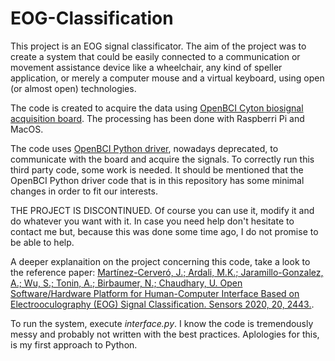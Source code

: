 # EOG-Classification
This project is an EOG signal classificator. The aim of the project was to create a system that could be easily connected to a communication or movement assistance device like a wheelchair, any kind of speller application, or merely a computer mouse and a virtual keyboard, using open (or almost open) technologies.

The code is created to acquire the data using [OpenBCI Cyton biosignal acquisition board](https://docs.openbci.com/docs/02Cyton/CytonLanding "OpenBCI Cyton documentation"). The processing has been done with Raspberri Pi and MacOS.

The code uses [OpenBCI Python driver](https://github.com/openbci-archive/OpenBCI_Python "OpenBCI Python repository on GitHub"), nowadays deprecated, to communicate with the board and acquire the signals. To correctly run this third party code, some work is needed. It should be mentioned that the OpenBCI Python driver code that is in this repository has some minimal changes in order to fit our interests.

THE PROJECT IS DISCONTINUED. Of course you can use it, modify it and do whatever you want with it. In case you need help don't hesitate to contact me but, because this was done some time ago, I do not promise to be able to help.

A deeper explanaition on the project concerning this code, take a look to the reference paper:
[Martínez-Cerveró, J.; Ardali, M.K.; Jaramillo-Gonzalez, A.; Wu, S.; Tonin, A.; Birbaumer, N.; Chaudhary, U. Open Software/Hardware Platform for Human-Computer Interface Based on Electrooculography (EOG) Signal Classification. Sensors 2020, 20, 2443.](https://www.mdpi.com/1424-8220/20/9/2443#cite "Open Software/Hardware Platform for Human-Computer Interface Based on Electrooculography (EOG) Signal Classification").

To run the system, execute *interface.py*. I know the code is tremendously messy and probably not written with the best practices. Aplologies for this, is my first approach to Python.
